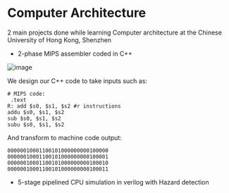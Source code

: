 # Computer Architecture

2 main projects done while learning Computer architecture at the Chinese University of Hong Kong, Shenzhen

* 2-phase MIPS assembler coded in C++

![image](https://github.com/H4D32/Comp-Architecture/assets/49611754/f94f8d07-6a01-4dfc-99f0-bf8638f4bfd1)

We design our C++ code to take inputs such as: 
```
# MIPS code:
 .text
R: add $s0, $s1, $s2 #r instructions 
addu $s0, $s1, $s2 
sub $s0, $s1, $s2 
subu $s0, $s1, $s2
```
And transform to machine code output:
```
00000010001100101000000000100000 
00000010001100101000000000100001 
00000010001100101000000000100010 
00000010001100101000000000100011
```

* 5-stage pipelined CPU simulation in verilog with Hazard detection
